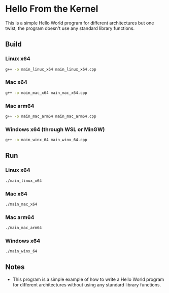 # Hello From the Kernel

This is a simple Hello World program for different architectures but one twist, the program doesn't use any standard library functions.

## Build

### Linux x64
```bash
g++ -o main_linux_x64 main_linux_x64.cpp
```
### Mac x64
```bash
g++ -o main_mac_x64 main_mac_x64.cpp
```
### Mac arm64
```bash
g++ -o main_mac_arm64 main_mac_arm64.cpp
```
### Windows x64 (through WSL or MinGW)
```bash
g++ -o main_winx_64 main_winx_64.cpp
```

## Run

### Linux x64
```bash
./main_linux_x64
```
### Mac x64
```bash
./main_mac_x64
```
### Mac arm64
```bash
./main_mac_arm64
```
### Windows x64
```bash
./main_winx_64
```

## Notes
- This program is a simple example of how to write a Hello World program for different architectures without using any standard library functions.
